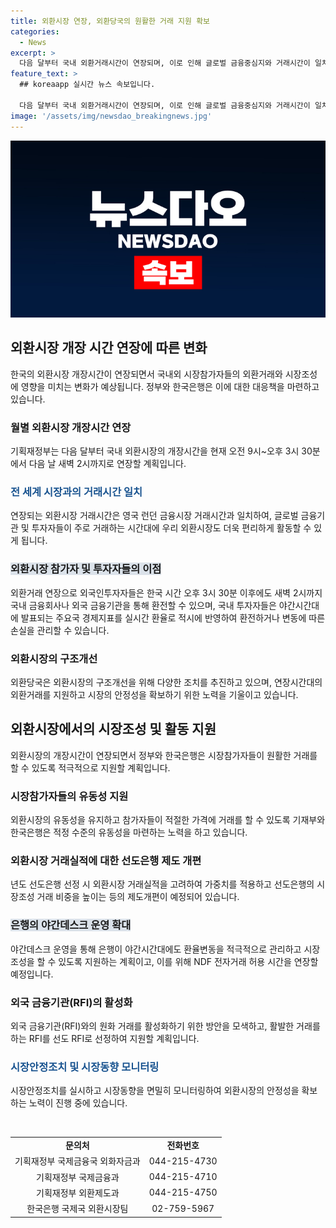```yaml
---
title: 외환시장 연장, 외환당국의 원활한 거래 지원 확보
categories:
  - News
excerpt: >
  다음 달부터 국내 외환거래시간이 연장되며, 이로 인해 글로벌 금융중심지와 거래시간이 일치하게 됩니다. 또한, 외국인투자자들도 새벽 시간까지 외환거래가 가능해지고, 국내 기업들도 시차를 고려하지 않고 외환거래가 가능해집니다. 또한, 정부는 외환시장의 안정성을 유지하기 위해 다양한 지원책을 마련 중이며, 선도은행의 역할 강화 등 구체적인 방안도 추진 중입니다.
feature_text: >
  ## koreaapp 실시간 뉴스 속보입니다.

  다음 달부터 국내 외환거래시간이 연장되며, 이로 인해 글로벌 금융중심지와 거래시간이 일치하게 됩니다. 또한, 외국인투자자들도 새벽 시간까지 외환거래가 가능해지고, 국내 기업들도 시차를 고려하지 않고 외환거래가 가능해집니다. 또한, 정부는 외환시장의 안정성을 유지하기 위해 다양한 지원책을 마련 중이며, 선도은행의 역할 강화 등 구체적인 방안도 추진 중입니다.
image: '/assets/img/newsdao_breakingnews.jpg'
---
```


<p><img src="/assets/img/newsdao_breakingnews.jpg" alt="koreaapp 속보" /></p>

<h2 data-ke-size="size26">외환시장 개장 시간 연장에 따른 변화</h2>

<p data-ke-size="size16">한국의 외환시장 개장시간이 연장되면서 국내외 시장참가자들의 외환거래와 시장조성에 영향을 미치는 변화가 예상됩니다. 정부와 한국은행은 이에 대한 대응책을 마련하고 있습니다.</p>

<h3 data-ke-size="size24">월별 외환시장 개장시간 연장</h3>

<p data-ke-size="size16">기획재정부는 다음 달부터 국내 외환시장의 개장시간을 현재 오전 9시~오후 3시 30분에서 다음 날 새벽 2시까지로 연장할 계획입니다.</p>

<h3 data-ke-size="size24"><span style="color: #1a5490;">전 세계 시장과의 거래시간 일치</span></h3>

<p data-ke-size="size16">연장되는 외환시장 거래시간은 영국 런던 금융시장 거래시간과 일치하여, 글로벌 금융기관 및 투자자들이 주로 거래하는 시간대에 우리 외환시장도 더욱 편리하게 활동할 수 있게 됩니다.</p>

<h3 data-ke-size="size24"><b><span style="background-color: #21538527;">외환시장 참가자 및 투자자들의 이점</span></b></h3>

<p data-ke-size="size16">외환거래 연장으로 외국인투자자들은 한국 시간 오후 3시 30분 이후에도 새벽 2시까지 국내 금융회사나 외국 금융기관을 통해 환전할 수 있으며, 국내 투자자들은 야간시간대에 발표되는 주요국 경제지표를 실시간 환율로 적시에 반영하여 환전하거나 변동에 따른 손실을 관리할 수 있습니다.</p>

<h3 data-ke-size="size24">외환시장의 구조개선</h3>

<p data-ke-size="size16">외환당국은 외환시장의 구조개선을 위해 다양한 조치를 추진하고 있으며, 연장시간대의 외환거래를 지원하고 시장의 안정성을 확보하기 위한 노력을 기울이고 있습니다.</p>

<h2 data-ke-size="size26">외환시장에서의 시장조성 및 활동 지원</h2>

<p data-ke-size="size16">외환시장의 개장시간이 연장되면서 정부와 한국은행은 시장참가자들이 원활한 거래를 할 수 있도록 적극적으로 지원할 계획입니다.</p>

<h3 data-ke-size="size24">시장참가자들의 유동성 지원</h3>

<p data-ke-size="size16">외환시장의 유동성을 유지하고 참가자들이 적절한 가격에 거래를 할 수 있도록 기재부와 한국은행은 적정 수준의 유동성을 마련하는 노력을 하고 있습니다.</p>

<h3 data-ke-size="size24">외환시장 거래실적에 대한 선도은행 제도 개편</h3>

<p data-ke-size="size16">년도 선도은행 선정 시 외환시장 거래실적을 고려하여 가중치를 적용하고 선도은행의 시장조성 거래 비중을 높이는 등의 제도개편이 예정되어 있습니다.</p>

<h3 data-ke-size="size24"><b><span style="background-color: #21538527;">은행의 야간데스크 운영 확대</span></b></h3>

<p data-ke-size="size16">야간데스크 운영을 통해 은행이 야간시간대에도 환율변동을 적극적으로 관리하고 시장조성을 할 수 있도록 지원하는 계획이고, 이를 위해 NDF 전자거래 허용 시간을 연장할 예정입니다.</p>

<h3 data-ke-size="size24">외국 금융기관(RFI)의 활성화</h3>

<p data-ke-size="size16">외국 금융기관(RFI)와의 원화 거래를 활성화하기 위한 방안을 모색하고, 활발한 거래를 하는 RFI를 선도 RFI로 선정하여 지원할 계획입니다.</p>

<h3 data-ke-size="size24"><b><span style="color: #1a5490;">시장안정조치 및 시장동향 모니터링</span></b></h3>

<p data-ke-size="size16">시장안정조치를 실시하고 시장동향을 면밀히 모니터링하여 외환시장의 안정성을 확보하는 노력이 진행 중에 있습니다.</p>

<p data-ke-size="size16">&nbsp;</p>

<table>
    <tbody>
        <tr>
            <td style="text-align: center; height: 17px;"><b>문의처</b></td>
            <td style="text-align: center; height: 17px;"><b>전화번호</b></td>
        </tr>
        <tr>
            <td style="text-align: center; height: 17px;">기획재정부 국제금융국 외화자금과</td>
            <td style="text-align: center; height: 17px;">044-215-4730</td>
        </tr>
        <tr>
            <td style="text-align: center; height: 17px;">기획재정부 국제금융과</td>
            <td style="text-align: center; height: 17px;">044-215-4710</td>
        </tr>
        <tr>
            <td style="text-align: center; height: 17px;">기획재정부 외환제도과</td>
            <td style="text-align: center; height: 17px;">044-215-4750</td>
        </tr>
        <tr>
            <td style="text-align: center; height: 17px;">한국은행 국제국 외환시장팀</td>
            <td style="text-align: center; height: 17px;">02-759-5967</td>
        </tr>
    </tbody>
</table>

<p data-ke-size="size16">&nbsp;</p>

